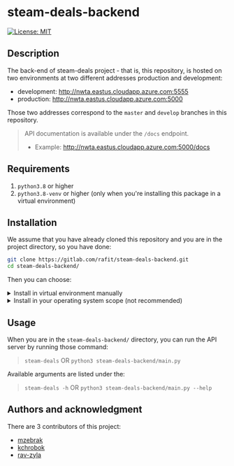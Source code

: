 # steam-deals-backend

[![License: MIT](https://img.shields.io/badge/License-MIT-yellow.svg)](https://opensource.org/licenses/MIT)

## Description

The back-end of steam-deals project - that is, this repository, is hosted on two environments at two different addresses
production and development:

- development: http://nwta.eastus.cloudapp.azure.com:5555
- production: http://nwta.eastus.cloudapp.azure.com:5000

Those two addresses correspond to the `master` and `develop` branches in this repository.

> API documentation is available under the `/docs` endpoint.
> - Example: http://nwta.eastus.cloudapp.azure.com:5000/docs

## Requirements

1. `python3.8` or higher
2. `python3.8-venv` or higher (only when you're installing this package in a virtual environment)

## Installation

We assume that you have already cloned this repository and you are in the project directory, so you have done:

```bash
git clone https://gitlab.com/rafit/steam-deals-backend.git
cd steam-deals-backend/
```

Then you can choose:
<details>
<summary>Install in virtual environment manually</summary>

```bash
python3.8 -m venv venv/ # Create virtual environment in the `./venv/` directory
. venv/bin/activate     # Activate it
pip3 install -e .       # Install steam-deals
```

</details>

<details>
<summary>Install in your operating system scope (not recommended)</summary>

```bash
pip3 install -e .
```

</details>

## Usage

When you are in the `steam-deals-backend/` directory, you can run the API server by running those command:

> `steam-deals` OR `python3 steam-deals-backend/main.py`

Available arguments are listed under the:

> `steam-deals -h` OR `python3 steam-deals-backend/main.py --help`

## Authors and acknowledgment

There are 3 contributors of this project:

- [mzebrak](https://gitlab.com/mzebrak)
- [kchrobok](https://github.com/Avsterx9)
- [rav-zyla](https://gitlab.com/rav-zyla)
